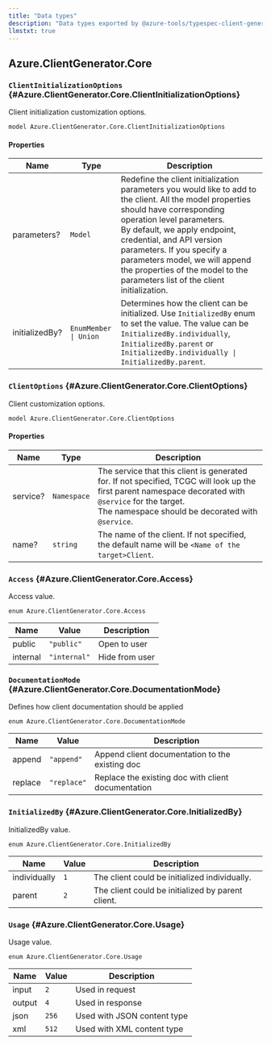```yaml
---
title: "Data types"
description: "Data types exported by @azure-tools/typespec-client-generator-core"
llmstxt: true
---
```


## Azure.ClientGenerator.Core

### `ClientInitializationOptions` {#Azure.ClientGenerator.Core.ClientInitializationOptions}

Client initialization customization options.

```typespec
model Azure.ClientGenerator.Core.ClientInitializationOptions
```

#### Properties

| Name           | Type                  | Description                                                                                                                                                                                                                                                                                                                                                                      |
| -------------- | --------------------- | -------------------------------------------------------------------------------------------------------------------------------------------------------------------------------------------------------------------------------------------------------------------------------------------------------------------------------------------------------------------------------- |
| parameters?    | `Model`               | Redefine the client initialization parameters you would like to add to the client. All the model properties should have corresponding operation level parameters.<br />By default, we apply endpoint, credential, and API version parameters. If you specify a parameters model, we will append the properties of the model to the parameters list of the client initialization. |
| initializedBy? | `EnumMember \| Union` | Determines how the client can be initialized. Use `InitializedBy` enum to set the value. The value can be `InitializedBy.individually`, `InitializedBy.parent` or `InitializedBy.individually \| InitializedBy.parent`.                                                                                                                                                          |

### `ClientOptions` {#Azure.ClientGenerator.Core.ClientOptions}

Client customization options.

```typespec
model Azure.ClientGenerator.Core.ClientOptions
```

#### Properties

| Name     | Type        | Description                                                                                                                                                                                                     |
| -------- | ----------- | --------------------------------------------------------------------------------------------------------------------------------------------------------------------------------------------------------------- |
| service? | `Namespace` | The service that this client is generated for. If not specified, TCGC will look up the first parent namespace decorated with `@service` for the target.<br />The namespace should be decorated with `@service`. |
| name?    | `string`    | The name of the client. If not specified, the default name will be `<Name of the target>Client`.                                                                                                                |

### `Access` {#Azure.ClientGenerator.Core.Access}

Access value.

```typespec
enum Azure.ClientGenerator.Core.Access
```

| Name     | Value        | Description    |
| -------- | ------------ | -------------- |
| public   | `"public"`   | Open to user   |
| internal | `"internal"` | Hide from user |

### `DocumentationMode` {#Azure.ClientGenerator.Core.DocumentationMode}

Defines how client documentation should be applied

```typespec
enum Azure.ClientGenerator.Core.DocumentationMode
```

| Name    | Value       | Description                                        |
| ------- | ----------- | -------------------------------------------------- |
| append  | `"append"`  | Append client documentation to the existing doc    |
| replace | `"replace"` | Replace the existing doc with client documentation |

### `InitializedBy` {#Azure.ClientGenerator.Core.InitializedBy}

InitializedBy value.

```typespec
enum Azure.ClientGenerator.Core.InitializedBy
```

| Name         | Value | Description                                       |
| ------------ | ----- | ------------------------------------------------- |
| individually | `1`   | The client could be initialized individually.     |
| parent       | `2`   | The client could be initialized by parent client. |

### `Usage` {#Azure.ClientGenerator.Core.Usage}

Usage value.

```typespec
enum Azure.ClientGenerator.Core.Usage
```

| Name   | Value | Description                 |
| ------ | ----- | --------------------------- |
| input  | `2`   | Used in request             |
| output | `4`   | Used in response            |
| json   | `256` | Used with JSON content type |
| xml    | `512` | Used with XML content type  |
